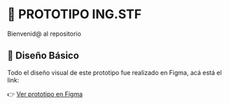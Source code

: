 # 🚀 PROTOTIPO ING.STF

Bienvenid@ al repositorio

## 🎨 Diseño Básico

Todo el diseño visual de este prototipo fue realizado en Figma, acá está el link:

👉 [Ver prototipo en Figma](https://www.figma.com/design/0GivjLjxJy8mXIJAmyzAz3/PROTOTIPO-ING.STF?m=auto&t=saHrDgCX0YBwEsCe-1)


